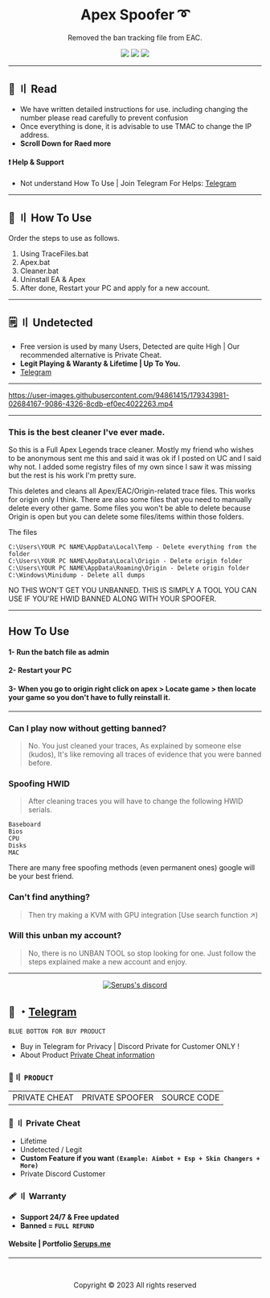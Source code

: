 <h1 align="center">
  Apex Spoofer ➰
</h1>

<p align="center">
  Removed the ban tracking file from EAC.
</p>

 

<p align="center">
  <img src="https://img.shields.io/github/languages/top/Serups/Apex-Spoofer?style=flat-square"/>
  <img src="https://img.shields.io/github/last-commit/Serups/Apex-Spoofer?style=flat-square"/>
  <img src="https://img.shields.io/github/stars/Serups/Apex-Spoofer?color=5ac18e&label=Stars&style=flat-square"/>

</p>

--- 

## <a id="content"></a>📜 〢 Read

- We have written detailed instructions for use. including changing the number please read carefully to prevent confusion
- Once everything is done, it is advisable to use TMAC to change the IP address.
- **Scroll Down for Raed more**

#### ❗ Help & Support
- Not understand How To Use | Join Telegram For Helps: [Telegram](https://t.me/Serups)
---

## <a id="setup"></a> 📁 〢 How To Use

Order the steps to use as follows.

1. Using TraceFiles.bat
2. Apex.bat
3. Cleaner.bat
4. Uninstall EA & Apex 
5. After done, Restart your PC and apply for a new account.


---

## <a id="setup2"></a> 🗒 〢 Undetected
- Free version is used by many Users, Detected are quite High | Our recommended alternative is Private Cheat.
- **Legit Playing & Waranty & Lifetime | Up To You.**
- [Telegram](https://t.me/Serups)



---
   
https://user-images.githubusercontent.com/94861415/179343981-02684167-9086-4326-8cdb-ef0ec4022263.mp4

---



### This is the best cleaner I've ever made.

So this is a Full Apex Legends trace cleaner. Mostly my friend who wishes to be anonymous sent me this and said it was ok if I posted on UC and I said why not. I added some registry files of my own since I saw it was missing but the rest is his work I'm pretty sure.



This deletes and cleans all Apex/EAC/Origin-related trace files. This works for origin only I think. There are also some files that you need to manually delete every other game. Some files you won't be able to delete because Origin is open but you can delete some files/items within those folders.

The files
```
C:\Users\YOUR PC NAME\AppData\Local\Temp - Delete everything from the folder
C:\Users\YOUR PC NAME\AppData\Local\Origin - Delete origin folder
C:\Users\YOUR PC NAME\AppData\Roaming\Origin - Delete origin folder
C:\Windows\Minidump - Delete all dumps
```



NO THIS WON'T GET YOU UNBANNED. THIS IS SIMPLY A TOOL YOU CAN USE IF YOU'RE HWID BANNED ALONG WITH YOUR SPOOFER.

***

## How To Use

#### 1- Run the batch file as admin

#### 2- Restart your PC

#### 3- When you go to origin right click on apex > Locate game > then locate your game so you don't have to fully reinstall it.

***


### Can I play now without getting banned?

> No. You just cleaned your traces, As explained by someone else (kudos), It's like removing all traces of evidence that you were banned before.

### Spoofing HWID

> After cleaning traces you will have to change the following HWID serials.
```
Baseboard
Bios
CPU
Disks
MAC
```

There are many free spoofing methods (even permanent ones) google will be your best friend.

### Can't find anything?

> Then try making a KVM with GPU integration [Use search function ↗)

### Will this unban my account?

> No, there is no UNBAN TOOL so stop looking for one. Just follow the steps explained make a new account and enjoy.

--- 

  <p align="center">
    <a href="https://discord.com/users/1031783571905581137">
        <img title="Serups" alt="Serups's discord" src="https://discord.c99.nl/widget/theme-4/1031783571905581137.png"/>
    </a>
</p>
 
## 💬 ・[Telegram](https://t.me/Serups)

`BLUE BOTTON FOR BUY PRODUCT`

- Buy in Telegram for Privacy | Discord Private for Customer ONLY ! 
- About Product [Private Cheat information](https://github.com/API-Connects/Detail)

 ### 🛒〢 `PRODUCT`
 
<table>
<tr>
	<td> PRIVATE CHEAT
	<td> PRIVATE SPOOFER
	<td> SOURCE CODE
</table>

  
### 🎈 〢 Private Cheat

- Lifetime 
- Undetected / Legit
- **Custom Feature if you want `(Example: Aimbot + Esp + Skin Changers + More)`**
- Private Discord Customer

### 🩹 〢 Warranty

- **Support 24/7 & Free updated** 
- **Banned = `FULL REFUND`**

#### Website | Portfolio [Serups.me](http://Serups.me/)

---


  <br>

<p align="center">
  Copyright © 2023 All rights reserved
<br>
